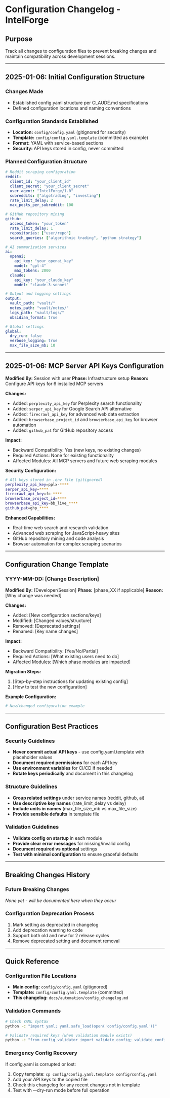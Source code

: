 # Configuration Changelog - IntelForge

## Purpose
Track all changes to configuration files to prevent breaking changes and maintain compatibility across development sessions.

---

## 2025-01-06: Initial Configuration Structure

### Changes Made
- Established config.yaml structure per CLAUDE.md specifications
- Defined configuration locations and naming conventions

### Configuration Standards Established
- **Location:** `config/config.yaml` (gitignored for security)
- **Template:** `config/config.yaml.template` (committed as example)
- **Format:** YAML with service-based sections
- **Security:** API keys stored in config, never committed

### Planned Configuration Structure
```yaml
# Reddit scraping configuration
reddit:
  client_id: "your_client_id"
  client_secret: "your_client_secret"
  user_agent: "IntelForge/1.0"
  subreddits: ["algotrading", "investing"]
  rate_limit_delay: 2
  max_posts_per_subreddit: 100

# GitHub repository mining
github:
  access_token: "your_token"
  rate_limit_delay: 1
  repositories: ["user/repo"]
  search_queries: ["algorithmic trading", "python strategy"]

# AI summarization services
ai:
  openai:
    api_key: "your_openai_key"
    model: "gpt-4"
    max_tokens: 2000
  claude:
    api_key: "your_claude_key"
    model: "claude-3-sonnet"

# Output and logging settings
output:
  vault_path: "vault/"
  notes_path: "vault/notes/"
  logs_path: "vault/logs/"
  obsidian_format: true

# Global settings
global:
  dry_run: false
  verbose_logging: true
  max_file_size_mb: 10
```

---

## 2025-01-06: MCP Server API Keys Configuration

**Modified By:** Session with user
**Phase:** Infrastructure setup
**Reason:** Configure API keys for 6 installed MCP servers

**Changes:**
- Added: `perplexity_api_key` for Perplexity search functionality
- Added: `serper_api_key` for Google Search API alternative
- Added: `firecrawl_api_key` for advanced web data extraction
- Added: `browserbase_project_id` and `browserbase_api_key` for browser automation
- Added: `github_pat` for GitHub repository access

**Impact:**
- Backward Compatibility: Yes (new keys, no existing changes)
- Required Actions: None for existing functionality
- Affected Modules: All MCP servers and future web scraping modules

**Security Configuration:**
```bash
# All keys stored in .env file (gitignored)
perplexity_api_key=pplx-****
serper_api_key=****
firecrawl_api_key=fc-****
browserbase_project_id=****
browserbase_api_key=bb_live_****
github_pat=ghp_****
```

**Enhanced Capabilities:**
- Real-time web search and research validation
- Advanced web scraping for JavaScript-heavy sites
- GitHub repository mining and code analysis
- Browser automation for complex scraping scenarios

---

## Configuration Change Template

### YYYY-MM-DD: [Change Description]

**Modified By:** [Developer/Session]
**Phase:** [phase_XX if applicable]
**Reason:** [Why change was needed]

**Changes:**
- Added: [New configuration sections/keys]
- Modified: [Changed values/structure]
- Removed: [Deprecated settings]
- Renamed: [Key name changes]

**Impact:**
- Backward Compatibility: [Yes/No/Partial]
- Required Actions: [What existing users need to do]
- Affected Modules: [Which phase modules are impacted]

**Migration Steps:**
1. [Step-by-step instructions for updating existing config]
2. [How to test the new configuration]

**Example Configuration:**
```yaml
# New/changed configuration example
```

---

## Configuration Best Practices

### Security Guidelines
- **Never commit actual API keys** - use config.yaml.template with placeholder values
- **Document required permissions** for each API key
- **Use environment variables** for CI/CD if needed
- **Rotate keys periodically** and document in this changelog

### Structure Guidelines
- **Group related settings** under service names (reddit, github, ai)
- **Use descriptive key names** (rate_limit_delay vs delay)
- **Include units in names** (max_file_size_mb vs max_file_size)
- **Provide sensible defaults** in template file

### Validation Guidelines
- **Validate config on startup** in each module
- **Provide clear error messages** for missing/invalid config
- **Document required vs optional** settings
- **Test with minimal configuration** to ensure graceful defaults

---

## Breaking Changes History

### Future Breaking Changes
*None yet - will be documented here when they occur*

### Configuration Deprecation Process
1. Mark setting as deprecated in changelog
2. Add deprecation warning to code
3. Support both old and new for 2 release cycles
4. Remove deprecated setting and document removal

---

## Quick Reference

### Configuration File Locations
- **Main config:** `config/config.yaml` (gitignored)
- **Template:** `config/config.yaml.template` (committed)
- **This changelog:** `docs/automation/config_changelog.md`

### Validation Commands
```bash
# Check YAML syntax
python -c "import yaml; yaml.safe_load(open('config/config.yaml'))"

# Validate required keys (when validation module exists)
python -c "from config_validator import validate_config; validate_config()"
```

### Emergency Config Recovery
If config.yaml is corrupted or lost:
1. Copy template: `cp config/config.yaml.template config/config.yaml`
2. Add your API keys to the copied file
3. Check this changelog for any recent changes not in template
4. Test with --dry-run mode before full operation
